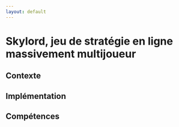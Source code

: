 ```yaml
---
layout: default
---
```


# Skylord, jeu de stratégie en ligne massivement multijoueur

## Contexte

## Implémentation

## Compétences